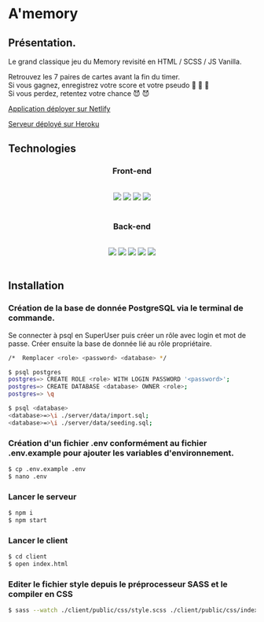# A'memory

## Présentation. 

Le grand classique jeu du Memory revisité en HTML / SCSS / JS Vanilla.  
  
Retrouvez les 7 paires de cartes avant la fin du timer.  
Si vous gagnez, enregistrez votre score et votre pseudo :goat: :goat: :goat:  
Si vous perdez, retentez votre chance :smiling_imp: :smiling_imp: 

[Application déployer sur Netlify](https://amemory.netlify.app) 

[Serveur déployé sur Heroku](https://amaury-memory-back.herokuapp.com/)

## Technologies
<h3 align="center">
 Front-end
</h3>
<div align="center">
<br>
        <img src="https://img.shields.io/badge/HTML-20232A?style=for-the-badge&logo=html&logoColor=61DAFB" />
        <img src="https://img.shields.io/badge/JS-593D88?style=for-the-badge&logo=JS&logoColor=white" />
        <img src="https://img.shields.io/badge/Sass-CC6699?style=for-the-badge&logo=sass&logoColor=white" />
        <img src="https://img.shields.io/badge/Netlify-00C7B7?style=for-the-badge&logo=netlify&logoColor=white" />

</div>
<br>
<h3 align="center">
 Back-end
</h3>
<div align="center">
<br>
        <img src="https://img.shields.io/badge/Node.js-339933?style=for-the-badge&logo=nodedotjs&logoColor=white" />
        <img src="https://img.shields.io/badge/Sequelize-52B0E7?style=for-the-badge&logo=sequelize&logoColor=white" />
        <img src="https://img.shields.io/badge/Express-F8F8FF?style=for-the-badge&logo=express&logoColor=61DAFB" />
        <img src="https://img.shields.io/badge/PostgreSQL-316192?style=for-the-badge&logo=postgresql&logoColor=white" />
        <img src="https://img.shields.io/badge/Heroku-430098?style=for-the-badge&logo=heroku&logoColor=white" />
</div>
<br>

## Installation
 ### Création de la base de donnée PostgreSQL via le terminal de commande. 
 Se connecter à psql en SuperUser puis créer un rôle avec login et mot de passe. Créer ensuite la base de donnée lié au rôle propriétaire.

```bash
/*  Remplacer <role> <password> <database> */

$ psql postgres
postgres=> CREATE ROLE <role> WITH LOGIN PASSWORD '<password>';
postgres=> CREATE DATABASE <database> OWNER <role>;
postgres=> \q

$ psql <database>
<database>=>\i ./server/data/import.sql;
<database>=>\i ./server/data/seeding.sql;
```
### Création d'un fichier .env conformément au fichier .env.example pour ajouter les variables d'environnement.   
```bash
$ cp .env.example .env
$ nano .env
```
### Lancer le serveur
```bash
$ npm i
$ npm start
```
### Lancer le client
```bash
$ cd client
$ open index.html
```
### Editer le fichier style depuis le préprocesseur SASS et le compiler en CSS
```bash
$ sass --watch ./client/public/css/style.scss ./client/public/css/index.css
```
